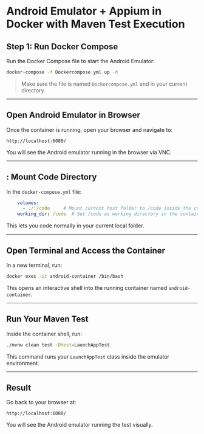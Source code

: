 
#  Android Emulator + Appium in Docker with Maven Test Execution

##  Step 1: Run Docker Compose

Run the Docker Compose file to start the Android Emulator:

```bash
docker-compose -f Dockercompose.yml up -d
````

> Make sure the file is named `Dockercompose.yml` and in your current directory.

---

## Open Android Emulator in Browser

Once the container is running, open your browser and navigate to:

```
http://localhost:6080/
```

You will see the Android emulator running in the browser via VNC.

---

## : Mount Code Directory

In the `docker-compose.yml` file:

```yaml
    volumes:
      - ./:/code     # Mount current host folder to /code inside the container
    working_dir: /code  # Set /code as working directory in the container
```

This lets you code normally in your current local folder.

---

##  Open Terminal and Access the Container

In a new terminal, run:

```bash
docker exec -it android-container /bin/bash
```

This opens an interactive shell into the running container named `android-container`.

---

##  Run Your Maven Test

Inside the container shell, run:

```bash
./mvnw clean test -Dtest=LaunchAppTest
```

This command runs your `LaunchAppTest` class inside the emulator environment.

---

##  Result

Go back to your browser at:

```
http://localhost:6080/
```

You will see the Android emulator running the test visually.


